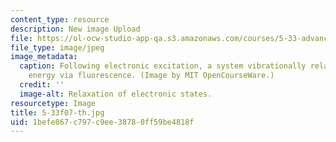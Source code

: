 ```yaml
---
content_type: resource
description: New image Upload
file: https://ol-ocw-studio-app-qa.s3.amazonaws.com/courses/5-33-advanced-chemical-experimentation-and-instrumentation-fall-2007/1befe867c797c9ee38780ff59be4818f_5-33f07-th.jpg
file_type: image/jpeg
image_metadata:
  caption: Following electronic excitation, a system vibrationally relaxes and releases
    energy via fluorescence. (Image by MIT OpenCourseWare.)
  credit: ''
  image-alt: Relaxation of electronic states.
resourcetype: Image
title: 5-33f07-th.jpg
uid: 1befe867-c797-c9ee-3878-0ff59be4818f
---
```

